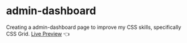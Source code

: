 # admin-dashboard

Creating a admin-dashboard page to improve my CSS skills, specifically CSS Grid.
[Live Preview](https://aelmi03.github.io/admin-dashboard/) :point_left:
